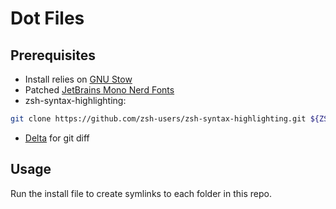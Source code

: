 # Dot Files

## Prerequisites
* Install relies on [GNU Stow](https://www.gnu.org/software/stow/)
* Patched [JetBrains Mono Nerd Fonts](https://github.com/ryanoasis/nerd-fonts/tree/master/patched-fonts/JetBrainsMono/Ligatures/Regular/complete)
* zsh-syntax-highlighting:
```bash
git clone https://github.com/zsh-users/zsh-syntax-highlighting.git ${ZSH_CUSTOM:-~/.oh-my-zsh/custom}/plugins/zsh-syntax-highlighting
```
* [Delta](https://github.com/dandavison/delta) for git diff

## Usage
Run the install file to create symlinks to each folder in this repo.
